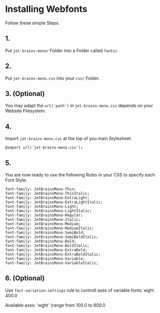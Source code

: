# Installing Webfonts
Follow these simple Steps.

## 1.
Put `jet-brains-mono/` Folder into a Folder called `fonts/`.

## 2.
Put `jet-brains-mono.css` into your `css/` Folder.

## 3. (Optional)
You may adapt the `url('path')` in `jet-brains-mono.css` depends on your Website Filesystem.

## 4.
Import `jet-brains-mono.css` at the top of you main Stylesheet.

```
@import url('jet-brains-mono.css');
```

## 5.
You are now ready to use the following Rules in your CSS to specify each Font Style:
```
font-family: JetBrainsMono-Thin;
font-family: JetBrainsMono-ThinItalic;
font-family: JetBrainsMono-ExtraLight;
font-family: JetBrainsMono-ExtraLightItalic;
font-family: JetBrainsMono-Light;
font-family: JetBrainsMono-LightItalic;
font-family: JetBrainsMono-Regular;
font-family: JetBrainsMono-Italic;
font-family: JetBrainsMono-Medium;
font-family: JetBrainsMono-MediumItalic;
font-family: JetBrainsMono-SemiBold;
font-family: JetBrainsMono-SemiBoldItalic;
font-family: JetBrainsMono-Bold;
font-family: JetBrainsMono-BoldItalic;
font-family: JetBrainsMono-ExtraBold;
font-family: JetBrainsMono-ExtraBoldItalic;
font-family: JetBrainsMono-Variable;
font-family: JetBrainsMono-VariableItalic;

```
## 6. (Optional)
Use `font-variation-settings` rule to controll axes of variable fonts:
wght 400.0

Available axes:
'wght' (range from 100.0 to 800.0

